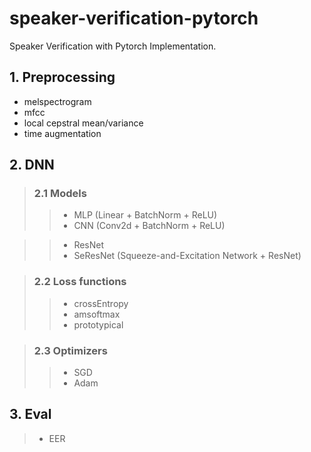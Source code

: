# speaker-verification-pytorch
Speaker Verification with Pytorch Implementation.

## 1. Preprocessing
- melspectrogram
- mfcc
- local cepstral mean/variance
- time augmentation

## 2. DNN
> ### 2.1 Models
>> - MLP (Linear + BatchNorm + ReLU)
>> - CNN (Conv2d + BatchNorm + ReLU)

>> - ResNet
>> - SeResNet (Squeeze-and-Excitation Network + ResNet)

> ### 2.2 Loss functions
>> - crossEntropy
>> - amsoftmax
>> - prototypical

> ### 2.3 Optimizers
>> - SGD
>> - Adam

## 3. Eval
> - EER
